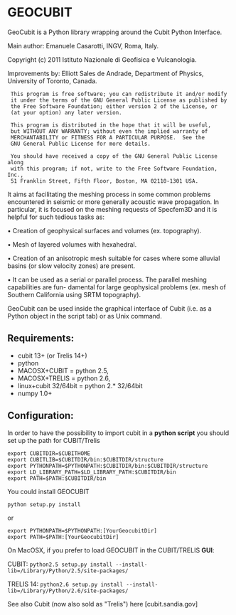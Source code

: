 GEOCUBIT
======================

GeoCubit is a Python library wrapping around the Cubit Python Interface.

Main author: Emanuele Casarotti, INGV, Roma, Italy.

Copyright (c) 2011 Istituto Nazionale di Geofisica e Vulcanologia.

Improvements by: Elliott Sales de Andrade, Department of Physics, University of Toronto, Canada.

```
 This program is free software; you can redistribute it and/or modify
 it under the terms of the GNU General Public License as published by
 the Free Software Foundation; either version 2 of the License, or
 (at your option) any later version.

 This program is distributed in the hope that it will be useful,
 but WITHOUT ANY WARRANTY; without even the implied warranty of
 MERCHANTABILITY or FITNESS FOR A PARTICULAR PURPOSE.  See the
 GNU General Public License for more details.

 You should have received a copy of the GNU General Public License along
 with this program; if not, write to the Free Software Foundation, Inc.,
 51 Franklin Street, Fifth Floor, Boston, MA 02110-1301 USA.
```

It aims at facilitating the meshing process in some common problems encountered in seismic or more generally acoustic wave propagation.
In particular, it is focused on the meshing requests of Specfem3D and it is helpful for such tedious tasks as:

• Creation of geophysical surfaces and volumes (ex. topography).

• Mesh of layered volumes with hexahedral.

• Creation of an anisotropic mesh suitable for cases where some alluvial basins (or slow velocity zones) are present.

• It can be used as a serial or parallel process. The parallel meshing capabilities are fun- damental for large geophysical problems (ex. mesh of Southern California using SRTM topography).

GeoCubit can be used inside the graphical interface of Cubit (i.e. as a Python object in the script tab) or as Unix command.

## Requirements:

- cubit 13+ (or Trelis 14+)
- python
 - MACOSX+CUBIT = python 2.5,  
 - MACOSX+TRELIS = python 2.6, 
 - linux+cubit 32/64bit = python 2.* 32/64bit
- numpy 1.0+


## Configuration:

In order to have the possibility to import cubit in a **python script** you should set up the path for CUBIT/Trelis

```
export CUBITDIR=$CUBITHOME
export CUBITLIB=$CUBITDIR/bin:$CUBITDIR/structure
export PYTHONPATH=$PYTHONPATH:$CUBITDIR/bin:$CUBITDIR/structure
export LD_LIBRARY_PATH=$LD_LIBRARY_PATH:$CUBITDIR/bin
export PATH=$PATH:$CUBITDIR/bin
```

You could install GEOCUBIT

`python setup.py install`

or 

```
export PYTHONPATH=$PYTHONPATH:[YourGeocubitDir]
export PATH=$PATH:[YourGeocubitDir]
```


  
On MacOSX, if you prefer to load GEOCUBIT in the CUBIT/TRELIS **GUI**:

CUBIT: `python2.5 setup.py install --install-lib=/Library/Python/2.5/site-packages/`

TRELIS 14: `python2.6 setup.py install --install-lib=/Library/Python/2.6/site-packages/`






See also Cubit (now also sold as "Trelis") here [cubit.sandia.gov]

